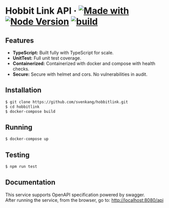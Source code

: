 # Hobbit Link API &middot; [![Made with](https://img.shields.io/badge/made%20with-nestjs-blue)](https://docs.nestjs.com/) [![Node Version](https://img.shields.io/badge/node-v16.17.0-blue)](https://github.com/svenkang/hobbitlink/blob/main/server/.nvmrc) [![build](https://github.com/svenkang/hobbitlink/actions/workflows/api-workflow.yml/badge.svg)](https://github.com/svenkang/hobbitlink/blob/main/server/jest.config.ts)

## Features
* **TypeScript:** Built fully with TypeScript for scale.
* **UnitTest:** Full unit test coverage.
* **Containerized:** Containerized with docker and compose with health checks.
* **Secure:** Secure with helmet and cors. No vulnerabilities in audit.

## Installation
```bash
$ git clone https://github.com/svenkang/hobbitlink.git
$ cd hobbitlink
$ docker-compose build
```

## Running
```bash
$ docker-compose up
```

## Testing
```bash
$ npm run test
```

## Documentation
This service supports OpenAPI specification powered by swagger.\
After running the service, from the browser, go to: [http://localhost:8080/api](http://localhost:8080/api)

